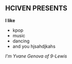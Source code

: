 ## **HCIVEN PRESENTS**
**I like**
- kpop
- music
- dancing
- and you hjsahdjkahs

*I'm Yvane Genova of 9-Lewis*
